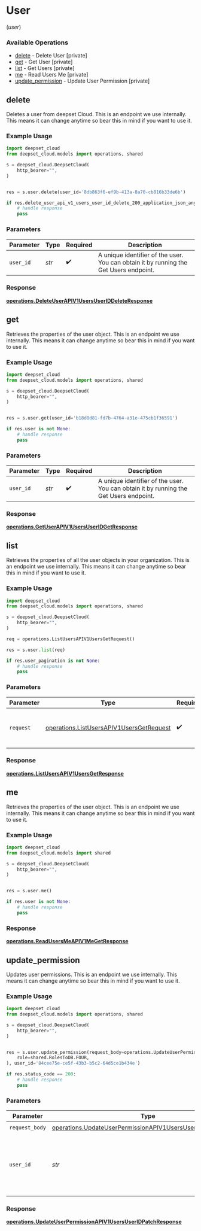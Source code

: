 # User
(*user*)

### Available Operations

* [delete](#delete) - Delete User [private]
* [get](#get) - Get User [private]
* [list](#list) - Get Users [private]
* [me](#me) - Read Users Me [private]
* [update_permission](#update_permission) - Update User Permission [private]

## delete

Deletes a user from deepset Cloud. This is an endpoint we use internally. This means it can change anytime so bear this in mind if you want to use it.

### Example Usage

```python
import deepset_cloud
from deepset_cloud.models import operations, shared

s = deepset_cloud.DeepsetCloud(
    http_bearer="",
)


res = s.user.delete(user_id='8db863f6-ef9b-413a-8a70-cb816b33de6b')

if res.delete_user_api_v1_users_user_id_delete_200_application_json_any is not None:
    # handle response
    pass
```

### Parameters

| Parameter                                                                             | Type                                                                                  | Required                                                                              | Description                                                                           |
| ------------------------------------------------------------------------------------- | ------------------------------------------------------------------------------------- | ------------------------------------------------------------------------------------- | ------------------------------------------------------------------------------------- |
| `user_id`                                                                             | *str*                                                                                 | :heavy_check_mark:                                                                    | A unique identifier of the user. You can obtain it by running the Get Users endpoint. |


### Response

**[operations.DeleteUserAPIV1UsersUserIDDeleteResponse](../../models/operations/deleteuserapiv1usersuseriddeleteresponse.md)**


## get

Retrieves the properties of the user object. This is an endpoint we use internally. This means it can change anytime so bear this in mind if you want to use it.

### Example Usage

```python
import deepset_cloud
from deepset_cloud.models import operations, shared

s = deepset_cloud.DeepsetCloud(
    http_bearer="",
)


res = s.user.get(user_id='b18d8d81-fd7b-4764-a31e-475cb1f36591')

if res.user is not None:
    # handle response
    pass
```

### Parameters

| Parameter                                                                             | Type                                                                                  | Required                                                                              | Description                                                                           |
| ------------------------------------------------------------------------------------- | ------------------------------------------------------------------------------------- | ------------------------------------------------------------------------------------- | ------------------------------------------------------------------------------------- |
| `user_id`                                                                             | *str*                                                                                 | :heavy_check_mark:                                                                    | A unique identifier of the user. You can obtain it by running the Get Users endpoint. |


### Response

**[operations.GetUserAPIV1UsersUserIDGetResponse](../../models/operations/getuserapiv1usersuseridgetresponse.md)**


## list

Retrieves the properties of all the user objects in your organization. This is an endpoint we use internally. This means it can change anytime so bear this in mind if you want to use it.

### Example Usage

```python
import deepset_cloud
from deepset_cloud.models import operations, shared

s = deepset_cloud.DeepsetCloud(
    http_bearer="",
)

req = operations.ListUsersAPIV1UsersGetRequest()

res = s.user.list(req)

if res.user_pagination is not None:
    # handle response
    pass
```

### Parameters

| Parameter                                                                                            | Type                                                                                                 | Required                                                                                             | Description                                                                                          |
| ---------------------------------------------------------------------------------------------------- | ---------------------------------------------------------------------------------------------------- | ---------------------------------------------------------------------------------------------------- | ---------------------------------------------------------------------------------------------------- |
| `request`                                                                                            | [operations.ListUsersAPIV1UsersGetRequest](../../models/operations/listusersapiv1usersgetrequest.md) | :heavy_check_mark:                                                                                   | The request object to use for the request.                                                           |


### Response

**[operations.ListUsersAPIV1UsersGetResponse](../../models/operations/listusersapiv1usersgetresponse.md)**


## me

Retrieves the properties of the user object. This is an endpoint we use internally. This means it can change anytime so bear this in mind if you want to use it.

### Example Usage

```python
import deepset_cloud
from deepset_cloud.models import shared

s = deepset_cloud.DeepsetCloud(
    http_bearer="",
)


res = s.user.me()

if res.user is not None:
    # handle response
    pass
```


### Response

**[operations.ReadUsersMeAPIV1MeGetResponse](../../models/operations/readusersmeapiv1megetresponse.md)**


## update_permission

Updates user permissions. This is an endpoint we use internally. This means it can change anytime so bear this in mind if you want to use it.

### Example Usage

```python
import deepset_cloud
from deepset_cloud.models import operations, shared

s = deepset_cloud.DeepsetCloud(
    http_bearer="",
)


res = s.user.update_permission(request_body=operations.UpdateUserPermissionAPIV1UsersUserIDPatchUserRole(
    role=shared.RolesToDB.FOUR,
), user_id='84cee75e-ce5f-43b3-b5c2-64d5ce1b434e')

if res.status_code == 200:
    # handle response
    pass
```

### Parameters

| Parameter                                                                                                                                    | Type                                                                                                                                         | Required                                                                                                                                     | Description                                                                                                                                  |
| -------------------------------------------------------------------------------------------------------------------------------------------- | -------------------------------------------------------------------------------------------------------------------------------------------- | -------------------------------------------------------------------------------------------------------------------------------------------- | -------------------------------------------------------------------------------------------------------------------------------------------- |
| `request_body`                                                                                                                               | [operations.UpdateUserPermissionAPIV1UsersUserIDPatchUserRole](../../models/operations/updateuserpermissionapiv1usersuseridpatchuserrole.md) | :heavy_check_mark:                                                                                                                           | N/A                                                                                                                                          |
| `user_id`                                                                                                                                    | *str*                                                                                                                                        | :heavy_check_mark:                                                                                                                           | A unique identifier of the user. You can obtain it by running the Get Users endpoint.                                                        |


### Response

**[operations.UpdateUserPermissionAPIV1UsersUserIDPatchResponse](../../models/operations/updateuserpermissionapiv1usersuseridpatchresponse.md)**

